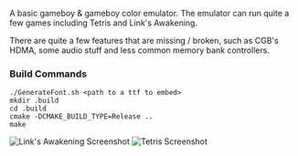A basic gameboy & gameboy color emulator. The emulator can run quite a few games including Tetris and Link's Awakening.

There are quite a few features that are missing / broken, such as CGB's HDMA, some audio stuff and less common memory bank controllers.

### Build Commands
```
./GenerateFont.sh <path to a ttf to embed>
mkdir .build
cd .build
cmake -DCMAKE_BUILD_TYPE=Release ..
make
```

![Link's Awakening Screenshot](https://raw.githubusercontent.com/Eae02/gbemu/master/ImgZelda.jpg)
![Tetris Screenshot](https://raw.githubusercontent.com/Eae02/gbemu/master/ImgZelda.jpg)
